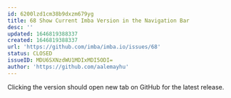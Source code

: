 ```yaml
---
id: 6200lzd1cm38b9dxzm679yg
title: 68 Show Current Imba Version in the Navigation Bar
desc: ''
updated: 1646819388337
created: 1646819388337
url: 'https://github.com/imba/imba.io/issues/68'
status: CLOSED
issueID: MDU6SXNzdWU1MDIxMDI5ODI=
author: 'https://github.com/aalemayhu'
---
```

Clicking the version should open new tab on GitHub for the latest release.
<!--!https://gitspeak.com/-/nip36vL6b8ebd-->
